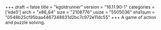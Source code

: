 +++
draft = false
title = "kgoldrunner"
version = "16.11.90-1"
categories = ['kde5']
arch = "x86_64"
size = "2108776"
usize = "5505036"
sha1sum = "0548b25cf95baa4467348831d2bc7c972e11dc55"
+++
A game of action and puzzle solving.